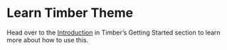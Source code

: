 # Learn Timber Theme

Head over to the [Introduction](https://timber.github.io/docs/getting-started/introduction/) in Timber’s Getting Started section to learn more about how to use this.
